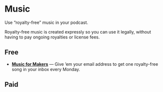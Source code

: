 # Music

Use “royalty-free” music in your podcast.

Royalty-free music is created expressly so you can use it legally, without having to pay ongoing royalties or license fees.




## Free

* **[Music for Makers](https://musicformakers.com/)** — Give ’em your email address to get one royalty-free song in your inbox every Monday. 

## Paid

